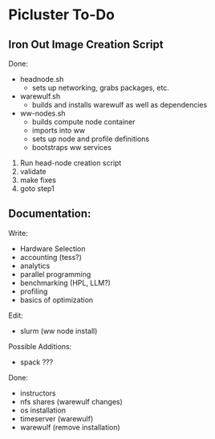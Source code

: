 # Picluster To-Do

## Iron Out Image Creation Script
Done:
- headnode.sh
    - sets up networking, grabs packages, etc.
- warewulf.sh
    - builds and installs warewulf as well as dependencies
- ww-nodes.sh
    - builds compute node container
    - imports into ww
    - sets up node and profile definitions
    - bootstraps ww services

1. Run head-node creation script
2. validate
3. make fixes
4. goto step1

## Documentation:
Write:
- Hardware Selection
- accounting (tess?)
- analytics
- parallel programming
- benchmarking (HPL, LLM?)
- profiling
- basics of optimization

Edit:
- slurm (ww node install)

Possible Additions:
- spack ???

Done:
- instructors
- nfs shares (warewulf changes)
- os installation
- timeserver (warewulf)
- warewulf (remove installation)
